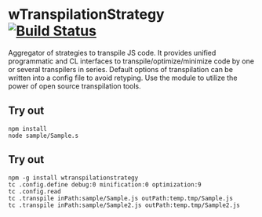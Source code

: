 
# wTranspilationStrategy [![Build Status](https://travis-ci.org/Wandalen/wTranspilationStrategy.svg?branch=master)](https://travis-ci.org/Wandalen/wTranspilationStrategy)

Aggregator of strategies to transpile JS code. It provides unified programmatic and CL interfaces to transpile/optimize/minimize code by one or several transpilers in series. Default options of transpilation can be written into a config file to avoid retyping. Use the module to utilize the power of open source transpilation tools.

## Try out
```
npm install
node sample/Sample.s
```

## Try out
```
npm -g install wtranspilationstrategy
tc .config.define debug:0 minification:0 optimization:9
tc .config.read
tc .transpile inPath:sample/Sample.js outPath:temp.tmp/Sample.js
tc .transpile inPath:sample/Sample2.js outPath:temp.tmp/Sample2.js
```
